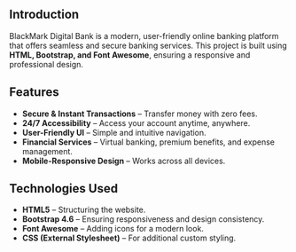 ## Introduction
BlackMark Digital Bank is a modern, user-friendly online banking platform that offers seamless and secure banking services. This project is built using **HTML, Bootstrap, and Font Awesome**, ensuring a responsive and professional design.

## Features
- **Secure & Instant Transactions** – Transfer money with zero fees.
- **24/7 Accessibility** – Access your account anytime, anywhere.
- **User-Friendly UI** – Simple and intuitive navigation.
- **Financial Services** – Virtual banking, premium benefits, and expense management.
- **Mobile-Responsive Design** – Works across all devices.

## Technologies Used
- **HTML5** – Structuring the website.
- **Bootstrap 4.6** – Ensuring responsiveness and design consistency.
- **Font Awesome** – Adding icons for a modern look.
- **CSS (External Stylesheet)** – For additional custom styling.
